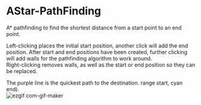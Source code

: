 # AStar-PathFinding
A* pathfinding to find the shortest distance from a start point to an end point.

Left-clicking places the initial start position, another click will add the end position. After start and end positions have been created, further clicking will add walls for the pathfinding algorithm to work around. <br>
Right-clicking removes walls, as well as the start or end position so they can be replaced. <br>

The purple line is the quickest path to the destination.
range start, cyan end). <br>
![ezgif com-gif-maker](https://user-images.githubusercontent.com/70382763/120475164-02c63200-c377-11eb-978d-eaf7de84856d.gif)


